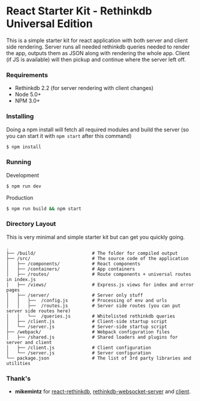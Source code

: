 React Starter Kit - Rethinkdb Universal Edition
===============================================

This is a simple starter kit for react application with both server and client side rendering. Server runs all needed rethinkdb queries needed to render the app, outputs them as JSON along with rendering the whole app. Client (if JS is available) will then pickup and continue where the server left off.

### Requirements
 * Rethinkdb 2.2 (for server rendering with client changes)
 * Node 5.0+
 * NPM 3.0+

### Installing
Doing a npm install will fetch all required modules and build the server (so you can start it with `npm start` after this command)
```bash
$ npm install
```

### Running

Development
```bash
$ npm run dev
```

Production
```bash
$ npm run build && npm start
```

### Directory Layout

This is very minimal and simple starter kit but can get you quickly going.

```
.
├── /build/                     # The folder for compiled output
├── /src/                       # The source code of the application
│   ├── /components/            # React components
│   ├── /containers/            # App containers
│   ├── /routes/                # Route components + universal routes in index.js
│   ├── /views/                 # Express.js views for index and error pages
│   ├── /server/                # Server only stuff
│   │   ├──  /config.js         # Processing of env and urls
│   │   ├──  /routes.js         # Server side routes (you can put server side routes here)
│   │   └──  /queries.js        # Whitelisted rethinkdb queries
│   ├── /client.js              # Client-side startup script
│   └── /server.js              # Server-side startup script
├── /webpack/                   # Webpack configuration files
│   ├── /shared.js              # Shared loaders and plugins for server and client
│   ├── /client.js              # Client configuration
│   └── /server.js              # Server configuration
└── package.json                # The list of 3rd party libraries and utilities
```

### Thank's

 - **mikemintz** for [react-rethinkdb](https://github.com/mikemintz/react-rethinkdb), [rethinkdb-websocket-server](https://github.com/mikemintz/rethinkdb-websocket-server) and [client](https://github.com/mikemintz/rethinkdb-websocket-client).
 
